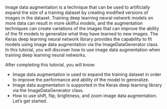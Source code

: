 Image data augmentation is a technique that can be used to artificially expand the size of
a training dataset by creating modified versions of images in the dataset. Training deep
learning neural network models on more data can result in more skillful models, and the
augmentation techniques can create variations of the images that can improve the ability of
the fit models to generalize what they have learned to new images. The Keras deep learning
neural network library provides the capability to fit models using image data augmentation
via the ImageDataGenerator class. In this tutorial, you will discover how to use image data
augmentation when training deep learning neural networks.

After completing this tutorial, you will know:
- Image data augmentation is used to expand the training dataset in order to improve the
performance and ability of the model to generalize.
- Image data augmentation is supported in the Keras deep learning library via the
ImageDataGenerator class.
- How to use shift, flip, brightness, and zoom image data augmentation.
Let’s get started.
